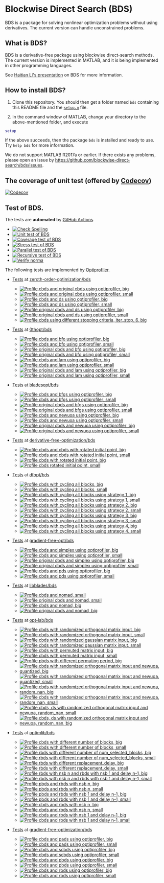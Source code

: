 # Blockwise Direct Search (BDS)

BDS is a package for solving nonlinear optimization problems without using derivatives. The current version can handle unconstrained problems. 

## What is BDS?

BDS is a derivative-free package using blockwise direct-search methods. The current version is implemented in MATLAB, and it is being implemented in other programming languages.

See [Haitian LI's presentation](https://lht97.github.io/documents/DFOS2024.pdf) on BDS for more information.

## How to install BDS?

1. Clone this repository. You should then get a folder named `bds` containing this README file and the
[`setup.m`](https://github.com/blockwise-direct-search/bds/blob/main/setup.m) file.

2. In the command window of MATLAB, change your directory to the above-mentioned folder, and execute

```matlab
setup
```

If the above succeeds, then the package `bds` is installed and ready to use. Try `help bds` for more information.

We do not support MATLAB R2017a or earlier. If there exists any problems, please open an issue by
https://github.com/blockwise-direct-search/bds/issues.

## The coverage of unit test (offered by [Codecov](https://about.codecov.io/))

[![Codecov](https://img.shields.io/codecov/c/github/blockwise-direct-search/bds?style=for-the-badge&logo=codecov)](https://app.codecov.io/github/blockwise-direct-search/bds)

## Test of BDS.
The tests are **automated** by [GitHub Actions](https://docs.github.com/en/actions).
- [![Check Spelling](https://github.com/blockwise-direct-search/bds/actions/workflows/spelling.yml/badge.svg)](https://github.com/blockwise-direct-search/bds/actions/workflows/spelling.yml)
- [![Unit test of BDS](https://github.com/blockwise-direct-search/bds/actions/workflows/unit_test.yml/badge.svg)](https://github.com/blockwise-direct-search/bds/actions/workflows/unit_test.yml)
- [![Coverage test of BDS](https://github.com/blockwise-direct-search/bds/actions/workflows/unit_test_coverage.yml/badge.svg)](https://github.com/blockwise-direct-search/bds/actions/workflows/unit_test_coverage.yml)
- [![Stress test of BDS](https://github.com/blockwise-direct-search/bds/actions/workflows/stress_test.yml/badge.svg)](https://github.com/blockwise-direct-search/bds/actions/workflows/stress_test.yml)
- [![Parallel test of BDS](https://github.com/blockwise-direct-search/bds/actions/workflows/parallel_test.yml/badge.svg)](https://github.com/blockwise-direct-search/bds/actions/workflows/parallel_test.yml)
- [![Recursive test of BDS](https://github.com/blockwise-direct-search/bds/actions/workflows/recursive_test.yml/badge.svg)](https://github.com/blockwise-direct-search/bds/actions/workflows/recursive_test.yml)
- [![Verify norma](https://github.com/zeroth-order-optimization/bds/actions/workflows/verify_norma.yml/badge.svg)](https://github.com/zeroth-order-optimization/bds/actions/workflows/verify_norma.yml)

The following tests are implemented by [Optiprofiler](https://github.com/optiprofiler/optiprofiler).
- [Tests](https://github.com/zeroth-order-optimization/bds/actions) at [zeroth-order-optimization/bds](https://github.com/zeroth-order-optimization/bds)

    - [![Profile cbds and original cbds using optiprofiler, big](https://github.com/zeroth-order-optimization/bds/actions/workflows/profile_cbds_orig_cbds_big.yml/badge.svg)](https://github.com/zeroth-order-optimization/bds/actions/workflows/profile_cbds_orig_cbds_big.yml)
    - [![Profile cbds and original cbds using optiprofiler, small](https://github.com/zeroth-order-optimization/bds/actions/workflows/profile_cbds_orig_cbds_small.yml/badge.svg)](https://github.com/zeroth-order-optimization/bds/actions/workflows/profile_cbds_orig_cbds_small.yml)
    - [![Profile cbds and ds using optiprofiler, big](https://github.com/zeroth-order-optimization/bds/actions/workflows/profile_cbds_ds_big.yml/badge.svg)](https://github.com/zeroth-order-optimization/bds/actions/workflows/profile_cbds_ds_big.yml)
    - [![Profile cbds and ds using optiprofiler, small](https://github.com/zeroth-order-optimization/bds/actions/workflows/profile_cbds_ds_small.yml/badge.svg)](https://github.com/zeroth-order-optimization/bds/actions/workflows/profile_cbds_ds_small.yml)
    - [![Profile original cbds and ds using optiprofiler, big](https://github.com/zeroth-order-optimization/bds/actions/workflows/profile_orig_cbds_ds_big.yml/badge.svg)](https://github.com/zeroth-order-optimization/bds/actions/workflows/profile_orig_cbds_ds_big.yml)
    - [![Profile original cbds and ds using optiprofiler, small](https://github.com/zeroth-order-optimization/bds/actions/workflows/profile_orig_cbds_ds_small.yml/badge.svg)](https://github.com/zeroth-order-optimization/bds/actions/workflows/profile_orig_cbds_ds_small.yml)
    - [![Profile cbds using different stopping criteria, iter_stop, 6, big](https://github.com/zeroth-order-optimization/bds/actions/workflows/profile_cbds_stopping_criteria_iter_stop_6_big.yml/badge.svg)](https://github.com/zeroth-order-optimization/bds/actions/workflows/profile_cbds_stopping_criteria_iter_stop_6_big.yml)

- [Tests](https://github.com/0thopt/bds/actions) at [0thopt/bds](https://github.com/0thopt/bds)

    - [![Profile cbds and bfo using optiprofiler, big](https://github.com/0thopt/bds/actions/workflows/profile_cbds_bfo_big.yml/badge.svg)](https://github.com/0thopt/bds/actions/workflows/profile_cbds_bfo_big.yml)
    - [![Profile cbds and bfo using optiprofiler, small](https://github.com/0thopt/bds/actions/workflows/profile_cbds_bfo_small.yml/badge.svg)](https://github.com/0thopt/bds/actions/workflows/profile_cbds_bfo_small.yml)
    - [![Profile original cbds and bfo using optiprofiler, big](https://github.com/0thopt/bds/actions/workflows/profile_orig_cbds_bfo_big.yml/badge.svg)](https://github.com/0thopt/bds/actions/workflows/profile_orig_cbds_bfo_big.yml)   
    - [![Profile original cbds and bfo using optiprofiler, small](https://github.com/0thopt/bds/actions/workflows/profile_orig_cbds_bfo_small.yml/badge.svg)](https://github.com/0thopt/bds/actions/workflows/profile_orig_cbds_bfo_small.yml) 
    - [![Profile cbds and lam using optiprofiler, big](https://github.com/0thopt/bds/actions/workflows/profile_cbds_lam_big.yml/badge.svg)](https://github.com/0thopt/bds/actions/workflows/profile_cbds_lam_big.yml)
    - [![Profile cbds and lam using optiprofiler, small](https://github.com/0thopt/bds/actions/workflows/profile_cbds_lam_small.yml/badge.svg)](https://github.com/0thopt/bds/actions/workflows/profile_cbds_lam_small.yml)
    - [![Profile original cbds and lam using optiprofiler, big](https://github.com/0thopt/bds/actions/workflows/profile_orig_cbds_lam_big.yml/badge.svg)](https://github.com/0thopt/bds/actions/workflows/profile_orig_cbds_lam_big.yml)
    - [![Profile original cbds and lam using optiprofiler, small](https://github.com/0thopt/bds/actions/workflows/profile_orig_cbds_lam_small.yml/badge.svg)](https://github.com/0thopt/bds/actions/workflows/profile_orig_cbds_lam_small.yml)

- [Tests](https://github.com/bladesopt/bds/actions) at [bladesopt/bds](https://github.com/bladesopt/bds)

    - [![Profile cbds and bfgs using optiprofiler, big](https://github.com/bladesopt/bds/actions/workflows/profile_cbds_bfgs_big.yml/badge.svg)](https://github.com/bladesopt/bds/actions/workflows/profile_cbds_bfgs_big.yml)
    - [![Profile cbds and bfgs using optiprofiler, small](https://github.com/bladesopt/bds/actions/workflows/profile_cbds_bfgs_small.yml/badge.svg)](https://github.com/bladesopt/bds/actions/workflows/profile_cbds_bfgs_small.yml)
    - [![Profile original cbds and bfgs using optiprofiler, big](https://github.com/bladesopt/bds/actions/workflows/profile_orig_cbds_bfgs_big.yml/badge.svg)](https://github.com/bladesopt/bds/actions/workflows/profile_orig_cbds_bfgs_big.yml)
    - [![Profile original cbds and bfgs using optiprofiler, small](https://github.com/bladesopt/bds/actions/workflows/profile_orig_cbds_bfgs_small.yml/badge.svg)](https://github.com/bladesopt/bds/actions/workflows/profile_orig_cbds_bfgs_small.yml)
    - [![Profile cbds and newuoa using optiprofiler, big](https://github.com/bladesopt/bds/actions/workflows/profile_cbds_newuoa_big.yml/badge.svg)](https://github.com/bladesopt/bds/actions/workflows/profile_cbds_newuoa_big.yml)
    - [![Profile cbds and newuoa using optiprofiler, small](https://github.com/bladesopt/bds/actions/workflows/profile_cbds_newuoa_small.yml/badge.svg)](https://github.com/bladesopt/bds/actions/workflows/profile_cbds_newuoa_small.yml)
    - [![Profile original cbds and newuoa using optiprofiler, big](https://github.com/bladesopt/bds/actions/workflows/profile_orig_cbds_newuoa_big.yml/badge.svg)](https://github.com/bladesopt/bds/actions/workflows/profile_orig_cbds_newuoa_big.yml)
    - [![Profile original cbds and newuoa using optiprofiler, small](https://github.com/bladesopt/bds/actions/workflows/profile_orig_cbds_newuoa_small.yml/badge.svg)](https://github.com/bladesopt/bds/actions/workflows/profile_orig_cbds_newuoa_small.yml)

- [Tests](https://github.com/derivative-free-optimization/bds/actions) at [derivative-free-optimization/bds](https://github.com/derivative-free-optimization/bds)
    - [![Profile cbds and cbds with rotated initial point, big](https://github.com/derivative-free-optimization/bds/actions/workflows/profile_cbds_cbds_rotated_initial_point_big.yml/badge.svg)](https://github.com/derivative-free-optimization/bds/actions/workflows/profile_cbds_cbds_rotated_initial_point_big.yml)
    - [![Profile cbds and cbds with rotated initial point, small](https://github.com/derivative-free-optimization/bds/actions/workflows/profile_cbds_cbds_rotated_initial_point_small.yml/badge.svg)](https://github.com/derivative-free-optimization/bds/actions/workflows/profile_cbds_cbds_rotated_initial_point_small.yml)
    - [![Profile cbds with rotated initial point, big](https://github.com/derivative-free-optimization/bds/actions/workflows/profile_cbds_rotated_initial_point_big.yml/badge.svg)](https://github.com/derivative-free-optimization/bds/actions/workflows/profile_cbds_rotated_initial_point_big.yml)
    - [![Profile cbds rotated initial point, small](https://github.com/derivative-free-optimization/bds/actions/workflows/profile_cbds_rotated_initial_point_small.yml/badge.svg)](https://github.com/derivative-free-optimization/bds/actions/workflows/profile_cbds_rotated_initial_point_small.yml)

  
- [Tests](https://github.com/dfopt/bds/actions) at [dfopt/bds](https://github.com/dfopt/bds)

    - [![Profile cbds with cycling all blocks, big](https://github.com/dfopt/bds/actions/workflows/profile_cbds_cycle_blocks_all_big.yml/badge.svg)](https://github.com/dfopt/bds/actions/workflows/profile_cbds_cycle_blocks_all_big.yml)
    - [![Profile cbds with cycling all blocks, small](https://github.com/dfopt/bds/actions/workflows/profile_cbds_cycle_blocks_all_small.yml/badge.svg)](https://github.com/dfopt/bds/actions/workflows/profile_cbds_cycle_blocks_all_small.yml) 
    - [![Profile cbds with cycling all blocks using strategy 1, big](https://github.com/dfopt/bds/actions/workflows/profile_cbds_cycle_blocks_single_1_big.yml/badge.svg)](https://github.com/dfopt/bds/actions/workflows/profile_cbds_cycle_blocks_single_1_big.yml)
    - [![Profile cbds with cycling all blocks using strategy 1, small](https://github.com/dfopt/bds/actions/workflows/profile_cbds_cycle_blocks_single_1_small.yml/badge.svg)](https://github.com/dfopt/bds/actions/workflows/profile_cbds_cycle_blocks_single_1_small.yml)  
    - [![Profile cbds with cycling all blocks using strategy 2, big](https://github.com/dfopt/bds/actions/workflows/profile_cbds_cycle_blocks_single_2_big.yml/badge.svg)](https://github.com/dfopt/bds/actions/workflows/profile_cbds_cycle_blocks_single_2_big.yml)
    - [![Profile cbds with cycling all blocks using strategy 2, small](https://github.com/dfopt/bds/actions/workflows/profile_cbds_cycle_blocks_single_2_small.yml/badge.svg)](https://github.com/dfopt/bds/actions/workflows/profile_cbds_cycle_blocks_single_2_small.yml)   
    - [![Profile cbds with cycling all blocks using strategy 3, big](https://github.com/dfopt/bds/actions/workflows/profile_cbds_cycle_blocks_single_3_big.yml/badge.svg)](https://github.com/dfopt/bds/actions/workflows/profile_cbds_cycle_blocks_single_3_big.yml)
    - [![Profile cbds with cycling all blocks using strategy 3, small](https://github.com/dfopt/bds/actions/workflows/profile_cbds_cycle_blocks_single_3_small.yml/badge.svg)](https://github.com/dfopt/bds/actions/workflows/profile_cbds_cycle_blocks_single_3_small.yml)    
    - [![Profile cbds with cycling all blocks using strategy 4, big](https://github.com/dfopt/bds/actions/workflows/profile_cbds_cycle_blocks_single_4_big.yml/badge.svg)](https://github.com/dfopt/bds/actions/workflows/profile_cbds_cycle_blocks_single_4_big.yml)
    - [![Profile cbds with cycling all blocks using strategy 4, small](https://github.com/dfopt/bds/actions/workflows/profile_cbds_cycle_blocks_single_4_small.yml/badge.svg)](https://github.com/dfopt/bds/actions/workflows/profile_cbds_cycle_blocks_single_4_small.yml)   

- [Tests](https://github.com/gradient-free-opt/bds/actions) at [gradient-free-opt/bds](https://github.com/gradient-free-opt/bds)

    - [![Profile cbds and simplex using optiprofiler, big](https://github.com/gradient-free-opt/bds/actions/workflows/profile_cbds_simplex_big.yml/badge.svg)](https://github.com/gradient-free-opt/bds/actions/workflows/profile_cbds_simplex_big.yml)
    - [![Profile cbds and simplex using optiprofiler, small](https://github.com/gradient-free-opt/bds/actions/workflows/profile_cbds_simplex_small.yml/badge.svg)](https://github.com/gradient-free-opt/bds/actions/workflows/profile_cbds_simplex_small.yml)
    - [![Profile original cbds and simplex using optiprofiler, big](https://github.com/gradient-free-opt/bds/actions/workflows/profile_orig_cbds_simplex_big.yml/badge.svg)](https://github.com/gradient-free-opt/bds/actions/workflows/profile_orig_cbds_simplex_big.yml)
    - [![Profile original cbds and simplex using optiprofiler, small](https://github.com/gradient-free-opt/bds/actions/workflows/profile_orig_cbds_simplex_small.yml/badge.svg)](https://github.com/gradient-free-opt/bds/actions/workflows/profile_orig_cbds_simplex_small.yml)
    - [![Profile cbds and pds using optiprofiler, big](https://github.com/gradient-free-opt/bds/actions/workflows/profile_cbds_pds_big.yml/badge.svg)](https://github.com/gradient-free-opt/bds/actions/workflows/profile_cbds_pds_big.yml)
    - [![Profile cbds and pds using optiprofiler, small](https://github.com/gradient-free-opt/bds/actions/workflows/profile_cbds_pds_small.yml/badge.svg)](https://github.com/gradient-free-opt/bds/actions/workflows/profile_cbds_pds_small.yml)

- [Tests](https://github.com/libblades/bds/actions) at [libblades/bds](https://github.com/libblades/bds)

    - [![Profile cbds and nomad, small](https://github.com/libblades/bds/actions/workflows/profile_cbds_nomad_small.yml/badge.svg)](https://github.com/libblades/bds/actions/workflows/profile_cbds_nomad_small.yml)
    - [![Profile original cbds and nomad, small](https://github.com/libblades/bds/actions/workflows/profile_orig_cbds_nomad_small.yml/badge.svg)](https://github.com/libblades/bds/actions/workflows/profile_orig_cbds_nomad_small.yml)
    - [![Profile cbds and nomad, big](https://github.com/libblades/bds/actions/workflows/profile_cbds_nomad_big.yml/badge.svg)](https://github.com/libblades/bds/actions/workflows/profile_cbds_nomad_big.yml)
    - [![Profile original cbds and nomad, big](https://github.com/libblades/bds/actions/workflows/profile_orig_cbds_nomad_big.yml/badge.svg)](https://github.com/libblades/bds/actions/workflows/profile_orig_cbds_nomad_big.yml)      

- [Tests](https://github.com/opt-lab/bds/actions) at [opt-lab/bds](https://github.com/opt-lab/bds)

    - [![Profile cbds with randomized orthogonal matrix input, big](https://github.com/opt-lab/bds/actions/workflows/profile_cbds_randomized_orthogonal_big.yml/badge.svg)](https://github.com/opt-lab/bds/actions/workflows/profile_cbds_randomized_orthogonal_big.yml)
    - [![Profile cbds with randomized orthogonal matrix input, small](https://github.com/opt-lab/bds/actions/workflows/profile_cbds_randomized_orthogonal_small.yml/badge.svg)](https://github.com/opt-lab/bds/actions/workflows/profile_cbds_randomized_orthogonal_small.yml)
    - [![Profile cbds with randomized gaussian matrix input, big](https://github.com/opt-lab/bds/actions/workflows/profile_cbds_randomized_gaussian_big.yml/badge.svg)](https://github.com/opt-lab/bds/actions/workflows/profile_cbds_randomized_gaussian_big.yml)
    - [![Profile cbds with randomized gaussian matrix input, small](https://github.com/opt-lab/bds/actions/workflows/profile_cbds_randomized_gaussian_small.yml/badge.svg)](https://github.com/opt-lab/bds/actions/workflows/profile_cbds_randomized_gaussian_small.yml)
    - [![Profile cbds with permuted matrix input, big](https://github.com/opt-lab/bds/actions/workflows/profile_cbds_permuted_big.yml/badge.svg)](https://github.com/opt-lab/bds/actions/workflows/profile_cbds_permuted_big.yml)
    - [![Profile cbds with permuted matrix input, small](https://github.com/opt-lab/bds/actions/workflows/profile_cbds_permuted_small.yml/badge.svg)](https://github.com/opt-lab/bds/actions/workflows/profile_cbds_permuted_small.yml)
    - [![Profile pbds with different permuting period, big](https://github.com/derivative-free-optimization/bds/actions/workflows/profile_pbds_permuting_period_big.yml/badge.svg)](https://github.com/derivative-free-optimization/bds/actions/workflows/profile_pbds_permuting_period_big.yml)
    - [![Profile cbds with randomized orthogonal matrix input and newuoa, quantized, big](https://github.com/derivative-free-optimization/bds/actions/workflows/profile_cbds_randomized_orthogonal_newuoa_quantized_big.yml/badge.svg)](https://github.com/derivative-free-optimization/bds/actions/workflows/profile_cbds_randomized_orthogonal_newuoa_quantized_big.yml)
    - [![Profile cbds with randomized orthogonal matrix input and newuoa, quantized, small](https://github.com/derivative-free-optimization/bds/actions/workflows/profile_cbds_randomized_orthogonal_newuoa_quantized_small.yml/badge.svg)](https://github.com/derivative-free-optimization/bds/actions/workflows/profile_cbds_randomized_orthogonal_newuoa_quantized_small.yml)
    - [![Profile cbds with randomized orthogonal matrix input and newuoa, random_nan, big](https://github.com/derivative-free-optimization/bds/actions/workflows/profile_cbds_randomized_orthogonal_newuoa_random_nan_big.yml/badge.svg)](https://github.com/derivative-free-optimization/bds/actions/workflows/profile_cbds_randomized_orthogonal_newuoa_random_nan_big.yml)
    - [![Profile cbds with randomized orthogonal matrix input and newuoa, random_nan, small](https://github.com/derivative-free-optimization/bds/actions/workflows/profile_cbds_randomized_orthogonal_newuoa_random_nan_small.yml/badge.svg)](https://github.com/derivative-free-optimization/bds/actions/workflows/profile_cbds_randomized_orthogonal_newuoa_random_nan_small.yml)
    - [![Profile cbds, ds with randomized orthogonal matrix input and newuoa, random_nan, small](https://github.com/derivative-free-optimization/bds/actions/workflows/profile_cbds_ds_randomized_orthogonal_newuoa_random_nan_small.yml/badge.svg)](https://github.com/derivative-free-optimization/bds/actions/workflows/profile_cbds_ds_randomized_orthogonal_newuoa_random_nan_small.yml)
    - [![Profile cbds, ds with randomized orthogonal matrix input and newuoa, random_nan, big](https://github.com/derivative-free-optimization/bds/actions/workflows/profile_cbds_ds_randomized_orthogonal_newuoa_random_nan_big.yml/badge.svg)](https://github.com/derivative-free-optimization/bds/actions/workflows/profile_cbds_ds_randomized_orthogonal_newuoa_random_nan_big.yml)

- [Tests](https://github.com/optimlib/bds/actions) at [optimlib/bds](https://github.com/optimlib/bds)
 
    - [![Profile cbds with different number of blocks, big](https://github.com/optimlib/bds/actions/workflows/profile_cbds_block_number_big.yml/badge.svg)](https://github.com/optimlib/bds/actions/workflows/profile_cbds_block_number_big.yml)
    - [![Profile cbds with different number of blocks, small](https://github.com/optimlib/bds/actions/workflows/profile_cbds_block_number_small.yml/badge.svg)](https://github.com/optimlib/bds/actions/workflows/profile_cbds_block_number_small.yml)
    - [![Profile rbds with different number of num_selected_blocks, big](https://github.com/optimlib/bds/actions/workflows/profile_rbds_num_selected_blocks_big.yml/badge.svg)](https://github.com/optimlib/bds/actions/workflows/profile_rbds_num_selected_blocks_big.yml)
    - [![Profile rbds with different number of num_selected_blocks, small](https://github.com/optimlib/bds/actions/workflows/profile_rbds_num_selected_blocks_small.yml/badge.svg)](https://github.com/optimlib/bds/actions/workflows/profile_rbds_num_selected_blocks_small.yml)
    - [![Profile rbds with different replacement_delay, big](https://github.com/optimlib/bds/actions/workflows/profile_rbds_replacement_delay_big.yml/badge.svg)](https://github.com/optimlib/bds/actions/workflows/profile_rbds_replacement_delay_big.yml)
    - [![Profile rbds with different replacement_delay, small](https://github.com/optimlib/bds/actions/workflows/profile_rbds_replacement_delay_small.yml/badge.svg)](https://github.com/optimlib/bds/actions/workflows/profile_rbds_replacement_delay_small.yml)
    - [![Profile rbds with nsb n and rbds with nsb 1 and delay n-1, big](https://github.com/optimlib/bds/actions/workflows/profile_rbds_nsb_n_rbds_nsb_1_delay_n-1_big.yml/badge.svg)](https://github.com/optimlib/bds/actions/workflows/profile_rbds_nsb_n_rbds_nsb_1_delay_n-1_big.yml) 
    - [![Profile rbds with nsb n and rbds with nsb 1 and delay n-1, small](https://github.com/optimlib/bds/actions/workflows/profile_rbds_nsb_n_rbds_nsb_1_delay_n-1_small.yml/badge.svg)](https://github.com/optimlib/bds/actions/workflows/profile_rbds_nsb_n_rbds_nsb_1_delay_n-1_small.yml) 
    - [![Profile pbds and rbds with nsb n, big](https://github.com/optimlib/bds/actions/workflows/profile_pbds_rbds_nsb_n_big.yml/badge.svg)](https://github.com/optimlib/bds/actions/workflows/profile_pbds_rbds_nsb_n_big.yml) 
    - [![Profile pbds and rbds with nsb n, small](https://github.com/optimlib/bds/actions/workflows/profile_pbds_rbds_nsb_n_small.yml/badge.svg)](https://github.com/optimlib/bds/actions/workflows/profile_pbds_rbds_nsb_n_small.yml) 
    - [![Profile pbds and rbds with nsb 1 and delay n-1, big](https://github.com/optimlib/bds/actions/workflows/profile_pbds_rbds_nsb_1_delay_n-1_big.yml/badge.svg)](https://github.com/optimlib/bds/actions/workflows/profile_pbds_rbds_nsb_1_delay_n-1_big.yml)
    - [![Profile pbds and rbds with nsb 1 and delay n-1, small](https://github.com/optimlib/bds/actions/workflows/profile_pbds_rbds_nsb_1_delay_n-1_small.yml/badge.svg)](https://github.com/optimlib/bds/actions/workflows/profile_pbds_rbds_nsb_1_delay_n-1_small.yml)
    - [![Profile cbds and rbds with nsb n, big](https://github.com/optimlib/bds/actions/workflows/profile_cbds_rbds_nsb_n_big.yml/badge.svg)](https://github.com/optimlib/bds/actions/workflows/profile_cbds_rbds_nsb_n_big.yml) 
    - [![Profile cbds and rbds with nsb n, small](https://github.com/optimlib/bds/actions/workflows/profile_cbds_rbds_nsb_n_small.yml/badge.svg)](https://github.com/optimlib/bds/actions/workflows/profile_cbds_rbds_nsb_n_small.yml) 
    - [![Profile cbds and rbds with nsb 1 and delay n-1, big](https://github.com/optimlib/bds/actions/workflows/profile_cbds_rbds_nsb_1_delay_n-1_big.yml/badge.svg)](https://github.com/optimlib/bds/actions/workflows/profile_cbds_rbds_nsb_1_delay_n-1_big.yml)
    - [![Profile cbds and rbds with nsb 1 and delay n-1, small](https://github.com/optimlib/bds/actions/workflows/profile_cbds_rbds_nsb_1_delay_n-1_small.yml/badge.svg)](https://github.com/optimlib/bds/actions/workflows/profile_cbds_rbds_nsb_1_delay_n-1_small.yml)  
   

- [Tests](https://github.com/gradient-free-optimization/bds/actions) at [gradient-free-optimization/bds](https://github.com/gradient-free-optimization/bds)

    - [![Profile cbds and pads using optiprofiler, big](https://github.com/gradient-free-optimization/bds/actions/workflows/profile_cbds_pads_big.yml/badge.svg)](https://github.com/gradient-free-optimization/bds/actions/workflows/profile_cbds_pads_big.yml)
    - [![Profile cbds and pads using optiprofiler, small](https://github.com/gradient-free-optimization/bds/actions/workflows/profile_cbds_pads_small.yml/badge.svg)](https://github.com/gradient-free-optimization/bds/actions/workflows/profile_cbds_pads_small.yml) 
    - [![Profile cbds and scbds using optiprofiler, big](https://github.com/gradient-free-optimization/bds/actions/workflows/profile_cbds_scbds_big.yml/badge.svg)](https://github.com/gradient-free-optimization/bds/actions/workflows/profile_cbds_scbds_big.yml)
    - [![Profile cbds and scbds using optiprofiler, small](https://github.com/gradient-free-optimization/bds/actions/workflows/profile_cbds_scbds_small.yml/badge.svg)](https://github.com/gradient-free-optimization/bds/actions/workflows/profile_cbds_scbds_small.yml) 
    - [![Profile cbds and pbds using optiprofiler, big](https://github.com/gradient-free-optimization/bds/actions/workflows/profile_cbds_pbds_big.yml/badge.svg)](https://github.com/gradient-free-optimization/bds/actions/workflows/profile_cbds_pbds_big.yml)
    - [![Profile cbds and pbds using optiprofiler, small](https://github.com/gradient-free-optimization/bds/actions/workflows/profile_cbds_pbds_small.yml/badge.svg)](https://github.com/gradient-free-optimization/bds/actions/workflows/profile_cbds_pbds_small.yml)  
    - [![Profile cbds and rbds using optiprofiler, big](https://github.com/gradient-free-optimization/bds/actions/workflows/profile_cbds_rbds_big.yml/badge.svg)](https://github.com/gradient-free-optimization/bds/actions/workflows/profile_cbds_rbds_big.yml)
    - [![Profile cbds and rbds using optiprofiler, small](https://github.com/gradient-free-optimization/bds/actions/workflows/profile_cbds_rbds_small.yml/badge.svg)](https://github.com/gradient-free-optimization/bds/actions/workflows/profile_cbds_rbds_small.yml)   